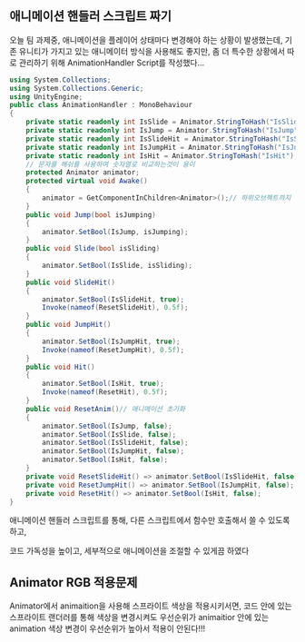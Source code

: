 ## 애니메이션 핸들러 스크립트 짜기

오늘 팀 과제중, 애니메이션을 플레이어 상태마다 변경해야 하는 상황이 발생했는데, 기존 유니티가 가지고 있는 애니메이터 방식을 사용해도 좋지만, 좀 더 특수한 상황에서 따로 관리하기 위해 AnimationHandler Script를 작성했다...
```c#
using System.Collections;
using System.Collections.Generic;
using UnityEngine;
public class AnimationHandler : MonoBehaviour
{
    private static readonly int IsSlide = Animator.StringToHash("IsSlide");
    private static readonly int IsJump = Animator.StringToHash("IsJump");
    private static readonly int IsSlideHit = Animator.StringToHash("IsSlideHit");
    private static readonly int IsJumpHit = Animator.StringToHash("IsJumpHit");
    private static readonly int IsHit = Animator.StringToHash("IsHit");
    // 문자를 해쉬를 사용하여 숫자열로 비교하는것이 용이
    protected Animator animator;
    protected virtual void Awake()
    {
        animator = GetComponentInChildren<Animator>();// 하위오브젝트까지 적용
    }
    public void Jump(bool isJumping)
    {
        animator.SetBool(IsJump, isJumping);
    }
    public void Slide(bool isSliding)
    {
        animator.SetBool(IsSlide, isSliding);
    }
    public void SlideHit()
    {
        animator.SetBool(IsSlideHit, true);
        Invoke(nameof(ResetSlideHit), 0.5f);
    }
    public void JumpHit()
    {
        animator.SetBool(IsJumpHit, true);
        Invoke(nameof(ResetJumpHit), 0.5f);
    }
    public void Hit()
    {
        animator.SetBool(IsHit, true);
        Invoke(nameof(ResetHit), 0.5f);
    }
    public void ResetAnim()// 애니메이션 초기화
    {
        animator.SetBool(IsJump, false);
        animator.SetBool(IsSlide, false);
        animator.SetBool(IsSlideHit, false);
        animator.SetBool(IsJumpHit, false);
        animator.SetBool(IsHit, false);
    }
    private void ResetSlideHit() => animator.SetBool(IsSlideHit, false);
    private void ResetJumpHit() => animator.SetBool(IsJumpHit, false);
    private void ResetHit() => animator.SetBool(IsHit, false);
}
```
애니메이션 핸들러 스크립트를 통해, 다른 스크립트에서 함수만 호출해서 쓸 수 있도록하고,

코드 가독성을 높이고, 세부적으로 애니메이션을 조절할 수 있게끔 하였다

## Animator RGB 적용문제
Animator에서 animaition을 사용해 스프라이트 색상을 적용시키서면, 코드 안에 있는 스프라이트 랜더러를 통해 색상을 변경시켜도 우선순위가 animaitior 안에 있는 animation 색상 변경이 우선순위가 높아서 적용이 안된다!!!
